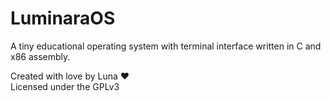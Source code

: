 # LuminaraOS

A tiny educational operating system with terminal interface written in C and x86 assembly.

Created with love by Luna ♥  
Licensed under the GPLv3
